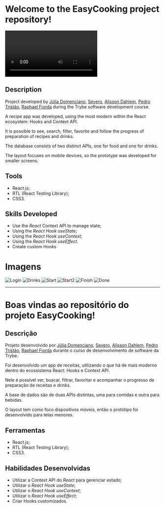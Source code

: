 # Welcome to the EasyCooking project repository!

![Video EasyCooking](./apresentacao_final_video.mp4)

## Description

Project developed by [Júlia Domenciano](https://github.com/juliadomenciano), [Severo](https://github.com/severidade), [Alisson Dahlem](https://github.com/AlissonDahlem), [Pedro Tristão](https://github.com/Pedroptristao), [Raphael Fiorda](https://github.com/raphaelfiorda) during the Trybe software development course.

A recipe app was developed, using the most modern within the React ecosystem: Hooks and Context API.

It is possible to see, search, filter, favorite and follow the progress of preparation of recipes and drinks.

The database consists of two distinct APIs, one for food and one for drinks.

The layout focuses on mobile devices, so the prototype was developed for smaller screens.


## Tools

  * React.js;
  * RTL (React Testing Library);
  * CSS3.


## Skills Developed

  * Use the _React_ Context API to manage state;
  * Using the _React Hook useState_;
  * Using the _React Hook useContext_;
  * Using the _React Hook useEffect_.
  * Create custom Hooks


# Imagens

  ![Login](./home.png)
  ![Drinks](./drinks.png)
  ![Start](./iniciar.png)
  ![Start2](./start.png)
  ![Finish](./finish.png)
  ![Done](./done.png)
  
  
  
---------


# Boas vindas ao repositório do projeto EasyCooking!

## Descrição

Projeto desenvolvido por [Júlia Domenciano](https://github.com/juliadomenciano), [Severo](https://github.com/severidade), [Alisson Dahlem](https://github.com/AlissonDahlem), [Pedro Tristão](https://github.com/Pedroptristao), [Raphael Fiorda](https://github.com/raphaelfiorda) durante o curso de desenvolvimento de software da Trybe.

Foi desenvolvido um app de receitas, utilizando o que há de mais moderno dentro do ecossistema React: Hooks e Context API.

Nele é possível ver, buscar, filtrar, favoritar e acompanhar o progresso de preparação de receitas e drinks.

A base de dados são de duas APIs distintas, uma para comidas e outra para bebidas.

O layout tem como foco dispositivos móveis, então o protótipo foi desenvolvido para telas menores.


## Ferramentas

  * React.js;
  * RTL (React Testing Library);
  * CSS3.


## Habilidades Desenvolvidas

  * Utilizar a Context API do _React_ para gerenciar estado;
  * Utilizar o _React Hook useState_;
  * Utilizar o _React Hook useContext_;
  * Utilizar o _React Hook useEffect_;
  * Criar Hooks customizados.
